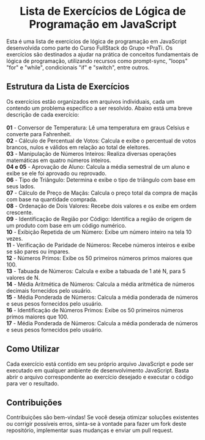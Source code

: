 <div align="center">
  <h1>Lista de Exercícios de Lógica de Programação em JavaScript</h1>
</div>

Esta é uma lista de exercícios de lógica de programação em JavaScript desenvolvida como parte do Curso FullStack do Grupo +PraTi. Os exercícios são destinados 
a ajudar na prática de conceitos fundamentais de lógica de programação, utilizando recursos como prompt-sync, "loops" "for" e "while", condicionais "if" e "switch", entre outros.


<h2>Estrutura da Lista de Exercícios</h2>
Os exercícios estão organizados em arquivos individuais, cada um contendo um problema específico a ser resolvido. Abaixo está uma breve descrição de cada exercício:
<br>
<br>
<strong>01</strong> - Conversor de Temperatura: Lê uma temperatura em graus Celsius e converte para Fahrenheit.
<br>
<strong>02</strong> - Cálculo de Percentual de Votos: Calcula e exibe o percentual de votos brancos, nulos e válidos em relação ao total de eleitores.
<br>
<strong>03</strong> - Manipulação de Números Inteiros: Realiza diversas operações matemáticas em quatro números inteiros.
<br>
<strong>04 e 05</strong> - Aprovação de Aluno: Calcula a média semestral de um aluno e exibe se ele foi aprovado ou reprovado.
<br>
<strong>06</strong> - Tipo de Triângulo: Determina e exibe o tipo de triângulo com base em seus lados.
<br>
<strong>07</strong> - Cálculo de Preço de Maçãs: Calcula o preço total da compra de maçãs com base na quantidade comprada.
<br>
<strong>08</strong> - Ordenação de Dois Valores: Recebe dois valores e os exibe em ordem crescente.
<br>
<strong>09</strong> - Identificação de Região por Código: Identifica a região de origem de um produto com base em um código numérico.
<br>
<strong>10</strong> - Exibição Repetida de um Número: Exibe um número inteiro na tela 10 vezes.
<br>
<strong>11</strong> - Verificação de Paridade de Números: Recebe números inteiros e exibe se são pares ou ímpares.
<br>
<strong>12</strong> - Números Primos: Exibe os 50 primeiros números primos maiores que 100.
<br>
<strong>13</strong> - Tabuada de Números: Calcula e exibe a tabuada de 1 até N, para 5 valores de N.
<br>
<strong>14</strong> - Média Aritmética de Números: Calcula a média aritmética de números decimais fornecidos pelo usuário.
<br>
<strong>15</strong> - Média Ponderada de Números: Calcula a média ponderada de números e seus pesos fornecidos pelo usuário.
<br>
<strong>16</strong> - Identificação de Números Primos: Exibe os 50 primeiros números primos maiores que 100.
<br>
<strong>17</strong> - Média Ponderada de Números: Calcula a média ponderada de números e seus pesos fornecidos pelo usuário.

<h2>Como Utilizar</h2>
Cada exercício está contido em seu próprio arquivo JavaScript e pode ser executado em qualquer ambiente de desenvolvimento JavaScript. Basta abrir o arquivo correspondente 
ao exercício desejado e executar o código para ver o resultado.

<h2>Contribuições</h2>
Contribuições são bem-vindas! Se você deseja otimizar soluções existentes ou corrigir possíveis erros, sinta-se à vontade para fazer um fork 
deste repositório, implementar suas mudanças e enviar um pull request.
